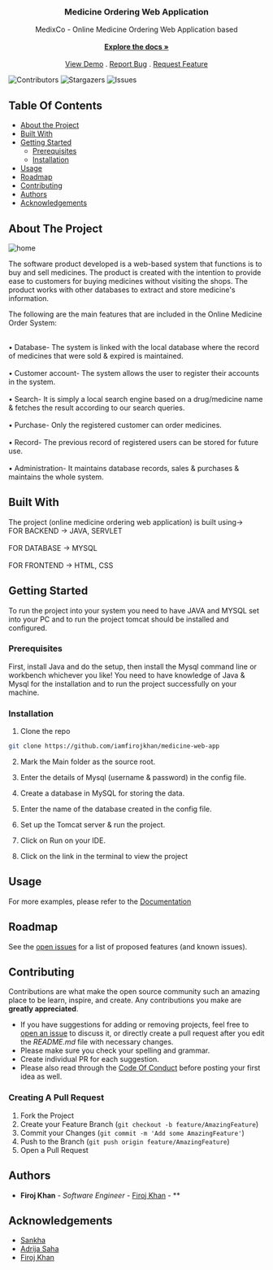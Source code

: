 <br/>
<p align="center">
  <h3 align="center">Medicine Ordering Web Application</h3>

  <p align="center">
    MedixCo - Online Medicine Ordering Web Application based
    <br/>
    <br/>
    <a href="https://github.com/iamfirojkhan/medicine-web-app"><strong>Explore the docs »</strong></a>
    <br/>
    <br/>
    <a href="https://github.com/iamfirojkhan/medicine-web-app">View Demo</a>
    .
    <a href="https://github.com/iamfirojkhan/medicine-web-app/issues">Report Bug</a>
    .
    <a href="https://github.com/iamfirojkhan/medicine-web-app/issues">Request Feature</a>
  </p>
</p>

![Contributors](https://img.shields.io/github/contributors/iamfirojkhan/medicine-web-app?color=dark-green) ![Stargazers](https://img.shields.io/github/stars/iamfirojkhan/medicine-web-app?style=social) ![Issues](https://img.shields.io/github/issues/iamfirojkhan/medicine-web-app) 

## Table Of Contents

* [About the Project](#about-the-project)
* [Built With](#built-with)
* [Getting Started](#getting-started)
  * [Prerequisites](#prerequisites)
  * [Installation](#installation)
* [Usage](#usage)
* [Roadmap](#roadmap)
* [Contributing](#contributing)
* [Authors](#authors)
* [Acknowledgements](#acknowledgements)

## About The Project
![home](https://github.com/iamfirojkhan/medicine-web-app/assets/99415418/bfc8b6cb-155b-4343-96a7-e974e7194244)



The software product developed is a web-based system that functions is to buy and sell medicines. The product is created with the intention to provide ease to customers for buying medicines without visiting the shops. The product works with other databases to extract and store medicine's information.

The following are the main features that are included in the Online Medicine Order System:

<br> • Database- The system is linked with the local database where the record of medicines that were sold & expired is maintained.</br>
<br>• Customer account- The system allows the user to register their accounts in the system.</br>
<br>• Search- It is simply a local search engine based on a drug/medicine name & fetches the result according to our search queries.</br>
<br>• Purchase- Only the registered customer can order medicines.</br>
<br>• Record- The previous record of registered users can be stored for future use.</br>
<br>• Administration- It maintains database records, sales & purchases & maintains the whole system.</br>

## Built With

The project (online medicine ordering web application) is built using->
<br>FOR BACKEND → JAVA, SERVLET</br>
<br>FOR DATABASE → MYSQL</br>
<br>FOR FRONTEND → HTML, CSS</br>

## Getting Started

To run the project into your system you need to have JAVA and MYSQL set into your PC and to run the project tomcat should be installed and configured.

### Prerequisites

First, install Java and do the setup, then install the Mysql command line or workbench whichever you like!
You need to have knowledge of Java & Mysql for the installation and to run the project successfully on your machine.

### Installation

1. Clone the repo

```sh
git clone https://github.com/iamfirojkhan/medicine-web-app
```

2. Mark the Main folder as the source root.

3. Enter the details of Mysql (username & password) in the config file.

4. Create a database in MySQL for storing the data.

5. Enter the name of the database created in the config file.

6. Set up the Tomcat server & run the project.

7. Click on Run on your IDE.

8. Click on the link in the terminal to view the project 

## Usage

For more examples, please refer to the [Documentation](https://drive.google.com/file/d/12YQ7Odq7y_6nOJGnv0U1m8pVbAW9czXV/view?usp=sharing)

## Roadmap

See the [open issues](https://github.com/iamfirojkhan/medicine-web-app/issues) for a list of proposed features (and known issues).

## Contributing

Contributions are what make the open source community such an amazing place to be learn, inspire, and create. Any contributions you make are **greatly appreciated**.
* If you have suggestions for adding or removing projects, feel free to [open an issue](https://github.com/iamfirojkhan/medicine-web-app/issues/new) to discuss it, or directly create a pull request after you edit the *README.md* file with necessary changes.
* Please make sure you check your spelling and grammar.
* Create individual PR for each suggestion.
* Please also read through the [Code Of Conduct](https://github.com/iamfirojkhan/medicine-web-app/blob/main/CODE_OF_CONDUCT.md) before posting your first idea as well.

### Creating A Pull Request

1. Fork the Project
2. Create your Feature Branch (`git checkout -b feature/AmazingFeature`)
3. Commit your Changes (`git commit -m 'Add some AmazingFeature'`)
4. Push to the Branch (`git push origin feature/AmazingFeature`)
5. Open a Pull Request

## Authors

* **Firoj Khan** - *Software Engineer* - [Firoj Khan](https://github.com/iamfirojkhan) - **

## Acknowledgements

* [Sankha ](https://github.com/wRiK13)
* [Adrija Saha]()
* [Firoj Khan](https://github.com/iamfirojkhan)
